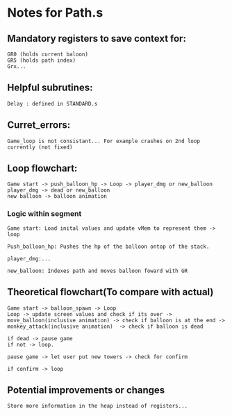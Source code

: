 # Notes for Path.s

## Mandatory registers to save context for: 
    GR0 (holds current baloon)
    GR5 (holds path index) 
    Grx...


## Helpful subrutines:
    Delay : defined in STANDARD.s

## Curret_errors:
    Game_loop is not consistant... For example crashes on 2nd loop currently (not fixed)

## Loop flowchart:
    Game start -> push_balloon_hp -> Loop -> player_dmg or new_balloon
    player_dmg -> dead or new_balloon
    new balloon -> balloon animation 

### Logic within segment
    Game start: Load inital values and update vMem to represent them -> loop

    Push_balloon_hp: Pushes the hp of the balloon ontop of the stack. 

    player_dmg:...

    new_balloon: Indexes path and moves balloon foward with GR
    
## Theoretical flowchart(To compare with actual)

    Game start -> balloon_spawn -> Loop
    Loop -> update screen values and check if its over -> move_balloon(inclusive animation) -> check if balloon is at the end -> monkey_attack(inclusive animation)  -> check if balloon is dead
    
    if dead -> pause game 
    if not -> loop.

    pause game -> let user put new towers -> check for confirm 
    
    if confirm -> loop

## Potential improvements or changes
    Store more information in the heap instead of registers... 